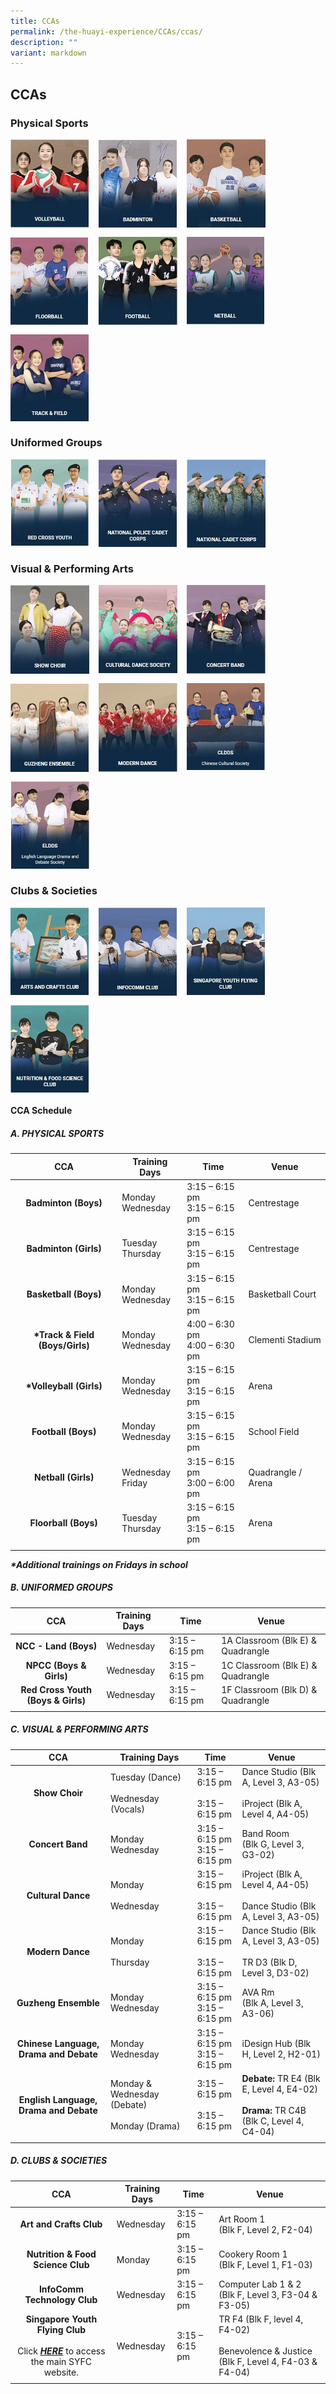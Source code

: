 ```yaml
---
title: CCAs
permalink: /the-huayi-experience/CCAs/ccas/
description: ""
variant: markdown
---
```

## CCAs

### Physical Sports

<p><a href="/physical-sports/vb/">
<img style="width:25%;margin-right:15px;" align="left" src="/images/photo1669659458.jpeg">
</a></p>

<p><a href="/physical-sports/badminton/">
<img style="width:25%;margin-right:15px;" align="left" src="/images/photo1669659466.jpeg">
</a></p>

<p><a href="/physical-sports/bball/">
<img style="width:25%;margin-right:15px;" align="left" src="/images/photo1669659474.jpeg">
</a></p> <br clear="left">

<p><a href="/physical-sports/fb/">
<img style="width:25%;margin-right:15px;" align="left" src="/images/photo1669659557.jpeg">
</a></p>

<p><a href="/physical-sports/football/">
<img style="width:25%;margin-right:15px;" align="left" src="/images/photo1669659565.jpeg">
</a></p>

<p><a href="/physical-sports/netball/">
<img style="width:25%;margin-right:15px;" align="left" src="/images/photo1669659575.jpeg">
</a></p> <br clear="left">

<p><a href="/physical-sports/tnf/">
<img style="width:25%;margin-right:15px;" align="left" src="/images/photo1669659682.jpeg">
</a></p> <br clear="left">

### Uniformed Groups

<p><a href="/uniformed-groups/rcy/">
<img style="width:25%;margin-right:15px;" align="left" src="/images/photo1669659895.jpeg">
</a></p>

<p><a href="/uniformed-groups/npcc/">
<img style="width:25%;margin-right:15px;" align="left" src="/images/photo1669659905.jpeg">
</a></p>

<p><a href="/uniformed-groups/ncc/">
<img style="width:25%;margin-right:15px;" align="left" src="/images/photo1669659913.jpeg">
</a></p> <br clear="left">

### Visual &amp; Performing Arts

<p><a href="/visual-performing-arts/sc/">
<img style="width:25%;margin-right:15px;" align="left" src="/images/photo1669660000.jpeg">
</a></p>

<p><a href="/visual-performing-arts/cds/">
<img style="width:25%;margin-right:15px;" align="left" src="/images/photo1669660011.jpeg">
</a></p>

<p><a href="/visual-performing-arts/cb/">
<img style="width:25%;margin-right:15px;" align="left" src="/images/photo1669660021.jpeg">
</a></p> <br clear="left">

<p><a href="/visual-performing-arts/ge/">
<img style="width:25%;margin-right:15px;" align="left" src="/images/photo1669660072.jpeg">
</a></p>

<p><a href="/visual-performing-arts/md/">
<img style="width:25%;margin-right:15px;" align="left" src="/images/photo1669660079.jpeg">
</a></p>

<p><a href="/visual-performing-arts/cldds/">
<img style="width:25%;margin-right:15px;" align="left" src="/images/photo1669660088.jpeg">
</a></p> <br clear="left">

<p><a href="/visual-performing-arts/eldds/">
<img style="width:25%;margin-right:15px;" align="left" src="/images/photo1669660147.jpeg">
</a></p> <br clear="left">

### Clubs &amp; Societies

<p><a href="/clubs-n-societies/anc/">
<img style="width:25%;margin-right:15px;" align="left" src="/images/photo1669660205.jpeg">
</a></p>

<p><a href="/clubs-n-societies/ic/">
<img style="width:25%;margin-right:15px;" align="left" src="/images/photo1669660214.jpeg">
</a></p>

<p><a href="/clubs-n-societies/syfc/">
<img style="width:25%;margin-right:15px;" align="left" src="/images/photo1669660225.jpeg">
</a></p> <br clear="left">

<p><a href="/clubs-n-societies/nfsc/">
<img style="width:25%;margin-right:15px;" align="left" src="/images/photo1669660238.jpeg">
</a></p> <br clear="left">

#### CCA Schedule

##### A. PHYSICAL SPORTS

|  CCA |  Training Days |  Time |  Venue |
|:---:|---|---|---|
| **Badminton (Boys)** | Monday<br>Wednesday | 3:15 – 6:15 pm<br>3:15 – 6:15 pm | Centrestage |
| **Badminton (Girls)** | Tuesday<br>Thursday | 3:15 – 6:15 pm<br>3:15 – 6:15 pm | Centrestage |
| **Basketball (Boys)** | Monday<br>Wednesday | 3:15 – 6:15 pm<br>3:15 – 6:15 pm | Basketball Court |
| **\*Track &amp; Field (Boys/Girls)** | Monday<br>Wednesday | 4:00 – 6:30 pm<br>4:00 – 6:30 pm | Clementi Stadium |
| **\*Volleyball (Girls)** | Monday<br>Wednesday | 3:15 – 6:15 pm<br>3:15 – 6:15 pm | Arena |
| **Football (Boys)** | Monday<br>Wednesday | 3:15 – 6:15 pm<br>3:15 – 6:15 pm | School Field |
| **Netball (Girls)** | Wednesday<br>Friday | 3:15 – 6:15 pm<br>3:00 – 6:00 pm | Quadrangle / Arena |
| **Floorball (Boys)** | Tuesday<br>Thursday | 3:15 – 6:15 pm<br>3:15 – 6:15 pm | Arena |
|  |  |  |  |

**_\*Additional trainings on Fridays in school_**

##### B. UNIFORMED GROUPS

|  CCA |  Training Days |  Time |  Venue |
|:---:|---|---|---|
| **NCC - Land (Boys)** | Wednesday | 3:15 – 6:15 pm | 1A Classroom (Blk E) &amp; Quadrangle |
| **NPCC (Boys &amp; Girls)** | Wednesday | 3:15 – 6:15 pm | 1C Classroom (Blk E) &amp; Quadrangle |
| **Red Cross Youth (Boys &amp; Girls)** | Wednesday | 3:15 – 6:15 pm | 1F Classroom (Blk D) &amp; Quadrangle |
|  |  |  |  |

##### C. VISUAL &amp; PERFORMING ARTS

|  CCA |  Training Days |  Time |  Venue |
|:---:|---|---|---|
| **Show Choir** | Tuesday (Dance)<br><br>Wednesday (Vocals) | 3:15 – 6:15 pm<br><br>3:15 – 6:15 pm | Dance Studio (Blk A, Level 3, A3-05)<br><br>iProject (Blk A, Level 4, A4-05) |
| **Concert Band** | Monday<br>Wednesday | 3:15 – 6:15 pm<br>3:15 – 6:15 pm | Band Room  <br>(Blk G, Level 3, G3-02) |
| **Cultural Dance** | Monday<br><br>Wednesday | 3:15 – 6:15 pm<br><br>3:15 – 6:15 pm | iProject (Blk A, Level 4, A4-05)<br><br>Dance Studio (Blk A, Level 3, A3-05) |
| **Modern Dance** | Monday<br><br>Thursday | 3:15 – 6:15 pm<br><br>3:15 – 6:15 pm | Dance Studio (Blk A, Level 3, A3-05)<br><br>TR D3 (Blk D, Level 3, D3-02) |
| **Guzheng Ensemble** | Monday<br>Wednesday | 3:15 – 6:15 pm<br>3:15 – 6:15 pm | AVA Rm  <br>(Blk A, Level 3, A3-06) |
| **Chinese Language, Drama and Debate** | Monday<br>Wednesday | 3:15 – 6:15 pm<br>3:15 – 6:15 pm | iDesign Hub (Blk H, Level 2, H2-01) |
| **English Language, Drama and Debate** | Monday &amp; Wednesday (Debate)<br><br>Monday (Drama) | 3:15 – 6:15 pm<br><br>3:15 – 6:15 pm | **Debate:** TR E4 (Blk E, Level 4, E4-02) <br><br>**Drama:** TR C4B (Blk C, Level 4, C4-04) |
|  |  |  |  |

##### D. CLUBS &amp; SOCIETIES

|  CCA |  Training Days |  Time |  Venue |
|:---:|---|---|---|
| **Art and Crafts Club** | Wednesday | 3:15 – 6:15 pm | Art Room 1  <br>(Blk F, Level 2, F2-04) |
| **Nutrition &amp; Food Science Club** | Monday | 3:15 – 6:15 pm | Cookery Room 1  <br>(Blk F, Level 1, F1-03) |
| **InfoComm Technology Club** | Wednesday | 3:15 – 6:15 pm | Computer Lab 1 &amp; 2  <br>(Blk F, Level 3, F3-04 &amp; F3-05) |
| **Singapore Youth Flying Club**<br><br>Click&nbsp;_**[HERE](http://www.syfc.sg/)**_&nbsp;to access the main SYFC website. | Wednesday | 3:15 – 6:15 pm | TR F4 (Blk F, level 4, F4-02)<br><br>Benevolence &amp; Justice (Blk F, Level 4, F4-03 &amp; F4-04) |
|  |  |  |  |

